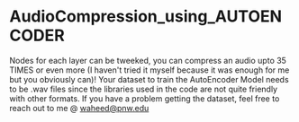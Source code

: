 # AudioCompression_using_AUTOENCODER
Nodes for each layer can be tweeked, you can compress an audio upto 35 TIMES or even more (I haven't tried it myself because it was enough for me but you obviously can)!
Your dataset to train the AutoEncoder Model needs to be .wav files since the libraries used in the code are not quite friendly with other formats.
If you have a problem getting the dataset, feel free to reach out to me @ waheed@pnw.edu
